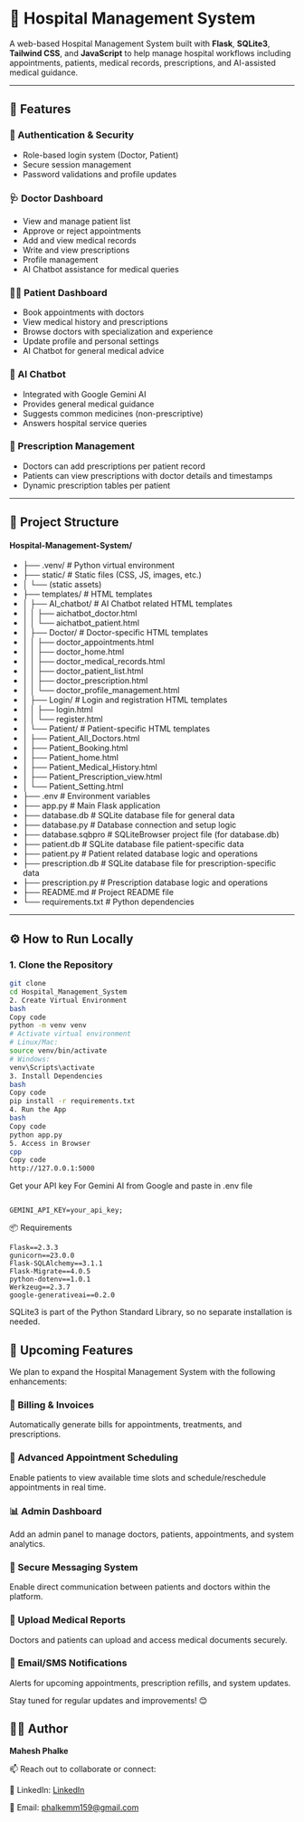 # 🏥 Hospital Management System

A web-based Hospital Management System built with **Flask**, **SQLite3**, **Tailwind CSS**, and **JavaScript** to help manage hospital workflows including appointments, patients, medical records, prescriptions, and AI-assisted medical guidance.

---

## 📌 Features

### 🔐 Authentication & Security
- Role-based login system (Doctor, Patient)
- Secure session management
- Password validations and profile updates

### 🩺 Doctor Dashboard
- View and manage patient list
- Approve or reject appointments
- Add and view medical records
- Write and view prescriptions
- Profile management
- AI Chatbot assistance for medical queries

### 👨‍⚕️ Patient Dashboard
- Book appointments with doctors
- View medical history and prescriptions
- Browse doctors with specialization and experience
- Update profile and personal settings
- AI Chatbot for general medical advice

### 🧠 AI Chatbot
- Integrated with Google Gemini AI
- Provides general medical guidance
- Suggests common medicines (non-prescriptive)
- Answers hospital service queries


### 📝 Prescription Management
- Doctors can add prescriptions per patient record
- Patients can view prescriptions with doctor details and timestamps
- Dynamic prescription tables per patient

---

## 📁 Project Structure

#### Hospital-Management-System/

- ├── .venv/ # Python virtual environment
- ├── static/ # Static files (CSS, JS, images, etc.)
- │ └── (static assets)
- ├── templates/ # HTML templates
- │ ├── AI_chatbot/ # AI Chatbot related HTML templates
- │ │ ├── aichatbot_doctor.html
- │ │ └── aichatbot_patient.html
- │ ├── Doctor/ # Doctor-specific HTML templates
- │ │ ├── doctor_appointments.html
- │ │ ├── doctor_home.html
- │ │ ├── doctor_medical_records.html
- │ │ ├── doctor_patient_list.html
- │ │ ├── doctor_prescription.html
- │ │ └── doctor_profile_management.html
- │ ├── Login/ # Login and registration HTML templates
- │ │ ├── login.html
- │ │ └── register.html
- │ └── Patient/ # Patient-specific HTML templates
- │ ├── Patient_All_Doctors.html
- │ ├── Patient_Booking.html
- │ ├── Patient_home.html
- │ ├── Patient_Medical_History.html
- │ ├── Patient_Prescription_view.html
- │ └── Patient_Setting.html
- ├── .env # Environment variables
- ├── app.py # Main Flask application
- ├── database.db # SQLite database file for general data
- ├── database.py # Database connection and setup logic
- ├── database.sqbpro # SQLiteBrowser project file (for database.db)
- ├── patient.db # SQLite database file patient-specific data
- ├── patient.py # Patient related database logic and operations
- ├── prescription.db # SQLite database file for prescription-specific data
- ├── prescription.py # Prescription database logic and operations
- ├── README.md # Project README file
- └── requirements.txt # Python dependencies

---

## ⚙️ How to Run Locally

### 1. Clone the Repository
```bash
git clone 
cd Hospital_Management_System
2. Create Virtual Environment
bash
Copy code
python -m venv venv
# Activate virtual environment
# Linux/Mac:
source venv/bin/activate
# Windows:
venv\Scripts\activate
3. Install Dependencies
bash
Copy code
pip install -r requirements.txt
4. Run the App
bash
Copy code
python app.py
5. Access in Browser
cpp
Copy code
http://127.0.0.1:5000

```

Get your API key For Gemini AI from Google and paste in .env file
```

GEMINI_API_KEY=your_api_key;
```

📦 Requirements
```
Flask==2.3.3
gunicorn==23.0.0
Flask-SQLAlchemy==3.1.1
Flask-Migrate==4.0.5
python-dotenv==1.0.1
Werkzeug==2.3.7
google-generativeai==0.2.0
```
SQLite3 is part of the Python Standard Library, so no separate installation is needed.

## 🚧 Upcoming Features
We plan to expand the Hospital Management System with the following enhancements:

### 🧾 Billing & Invoices
Automatically generate bills for appointments, treatments, and prescriptions.

### 📅 Advanced Appointment Scheduling
Enable patients to view available time slots and schedule/reschedule appointments in real time.

### 📊 Admin Dashboard
Add an admin panel to manage doctors, patients, appointments, and system analytics.

### 💬 Secure Messaging System
Enable direct communication between patients and doctors within the platform.

### 📁 Upload Medical Reports
Doctors and patients can upload and access medical documents securely.

### 🔔 Email/SMS Notifications
Alerts for upcoming appointments, prescription refills, and system updates.


Stay tuned for regular updates and improvements! 😊

## 🙋‍♂️ Author
**Mahesh Phalke**

📫 Reach out to collaborate or connect:

💼 LinkedIn: [LinkedIn](https://www.linkedin.com/in/mahesh-phalke159/)

💌 Email: phalkemm159@gmail.com